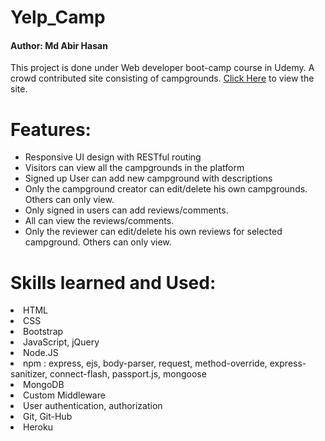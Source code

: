 # Yelp_Camp

<!DOCTYPE HTML>
<html>
<head>
<h4>Author: Md Abir Hasan</h4>
</head>
<body>
<p>This project is done under Web developer boot-camp course in Udemy. A crowd contributed site consisting of campgrounds. 
<a href="https://frozen-headland-11109.herokuapp.com/">Click Here</a> to view the site.</p>

# Features:
<ul>
<li>Responsive UI design with RESTful routing</li>
<li>Visitors can view all the campgrounds in the platform</li>
<li>Signed up User can add new campground with descriptions</li>
<li>Only the campground creator can edit/delete his own campgrounds. Others can only view.</li>
<li>Only signed in users can add reviews/comments.</li>
<li>All can view the reviews/comments.</li>
<li>Only the reviewer can edit/delete his own reviews for selected campground. Others can only view.</li>
</ul>

# Skills learned and Used:

<li>HTML</li>
<li>CSS</li>
<li>Bootstrap</li>
<li>JavaScript, jQuery</li>
<li>Node.JS</li>
<li>npm : express, ejs, body-parser, request, method-override, express-sanitizer, connect-flash, passport.js, mongoose</li>
<li>MongoDB</li>
<li>Custom Middleware</li>
<li>User authentication, authorization</li>
<li>Git, Git-Hub</li>
<li>Heroku</li>
</body>
</html>
